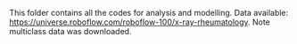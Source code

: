 This folder contains all the codes for analysis and modelling. 
Data available: https://universe.roboflow.com/roboflow-100/x-ray-rheumatology.
Note multiclass data was downloaded.
